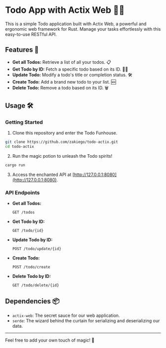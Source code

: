 # Todo App with Actix Web 📝🌐

This is a simple Todo application built with Actix Web, a powerful and ergonomic web framework for Rust. Manage your tasks effortlessly with this easy-to-use RESTful API.

## Features 🚀

- **Get all Todos:** Retrieve a list of all your todos. 📋
- **Get Todo by ID:** Fetch a specific todo based on its ID. 🕵️‍♂️
- **Update Todo:** Modify a todo's title or completion status. 🛠️
- **Create Todo:** Add a brand new todo to your list. 🆕
- **Delete Todo:** Remove a todo based on its ID. 🗑️

## Usage 🛠️

### Getting Started

1. Clone this repository and enter the Todo Funhouse.

```bash
git clone https://github.com/zakiego/todo-actix.git
cd todo-actix
```

2. Run the magic potion to unleash the Todo spirits!

```bash
cargo run
```

3. Access the enchanted API at [http://127.0.0.1:8080](http://127.0.0.1:8080).

### API Endpoints

- **Get all Todos:**

  ```http
  GET /todos
  ```

- **Get Todo by ID:**

  ```http
  GET /todo/{id}
  ```

- **Update Todo by ID:**

  ```http
  POST /todo/update/{id}
  ```

- **Create Todo:**

  ```http
  POST /todo/create
  ```

- **Delete Todo by ID:**

  ```http
  GET /todo/delete/{id}
  ```

## Dependencies 📦

- `actix-web`: The secret sauce for our web application.
- `serde`: The wizard behind the curtain for serializing and deserializing our data.

---

Feel free to add your own touch of magic! 🌟
